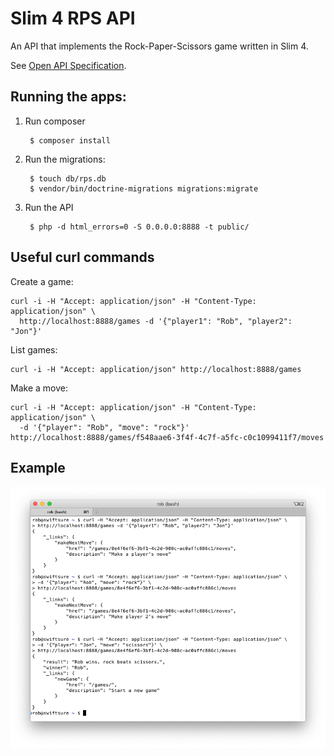 # Slim 4 RPS API

An API that implements the Rock-Paper-Scissors game written in Slim 4.

See [Open API Specification](https://akrabat.com/stuff/rps.html).

## Running the apps:

1. Run composer

        $ composer install

2. Run the migrations:

        $ touch db/rps.db
        $ vendor/bin/doctrine-migrations migrations:migrate

3. Run the API

        $ php -d html_errors=0 -S 0.0.0.0:8888 -t public/


## Useful curl commands

Create a game:

    curl -i -H "Accept: application/json" -H "Content-Type: application/json" \
      http://localhost:8888/games -d '{"player1": "Rob", "player2": "Jon"}'

List games:

    curl -i -H "Accept: application/json" http://localhost:8888/games

Make a move:

    curl -i -H "Accept: application/json" -H "Content-Type: application/json" \
      -d '{"player": "Rob", "move": "rock"}' http://localhost:8888/games/f548aae6-3f4f-4c7f-a5fc-c0c1099411f7/moves


## Example

![Screenshot of Terminal showing curl playing the RPA game ](https://raw.githubusercontent.com/akrabat/slim4-rps-api/master/doc/slim4-api-rps-example.png)
